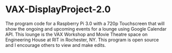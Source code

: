 # VAX-DisplayProject-2.0
The program code for a Raspberry Pi 3.0 with a 720p Touchscreen that will show the ongoing and upcoming events for a lounge using Google Calendar API. This lounge is the VAX Workshop and Movie Theatre space on Engineering House at RIT in Rochester, NY. This program is open source and I encourage others to view and make edits.

